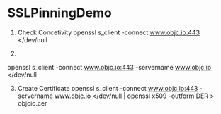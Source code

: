 # SSLPinningDemo

1. Check Concetivity 
openssl s_client -connect www.objc.io:443 </dev/null

2. 
openssl s_client -connect www.objc.io:443 -servername  www.objc.io </dev/null

3. Create Certificate 
openssl s_client -connect www.objc.io:443 -servername  www.objc.io </dev/null | openssl x509 -outform DER > objcio.cer

